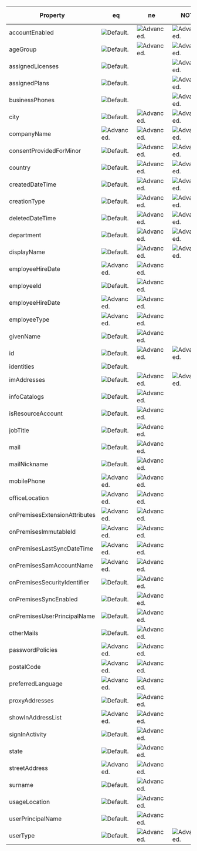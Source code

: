 | Property                      | eq                                          | ne                                          | NOT                                         | ge                                          | le                                          | in                                          | startsWith                                  | null values                                 |
|-------------------------------|---------------------------------------------|---------------------------------------------|---------------------------------------------|---------------------------------------------|---------------------------------------------|---------------------------------------------|---------------------------------------------|---------------------------------------------|
| accountEnabled                | ![Default.][default]                | ![Advanced.][AQP] | ![Advanced.][AQP] | ![Advanced.][AQP] | ![Advanced.][AQP] | ![Default.][default]                |                                             |                                             |
| ageGroup                      | ![Default.][default]                | ![Advanced.][AQP] | ![Advanced.][AQP] |                                             |                                             | ![Default.][default]                |                                             |                                             |
| assignedLicenses              | ![Default.][default]                |                                             | ![Advanced.][AQP] |                                             |                                             |                                             |                                             |                                             |
| assignedPlans                 | ![Default.][default]                |                                             | ![Advanced.][AQP] |                                             |                                             |                                             |                                             |                                             |
| businessPhones                | ![Default.][default]                |                                             | ![Advanced.][AQP] |                                             |                                             |                                             |                                             |                                             |
| city                          | ![Default.][default]                | ![Advanced.][AQP] | ![Advanced.][AQP] | ![Default.][default]                |                                             | ![Default.][default]                | ![Default.][default]                | ![Advanced.][AQP] |
| companyName                   | ![Advanced.][AQP] | ![Advanced.][AQP] | ![Advanced.][AQP] | ![Advanced.][AQP] | ![Advanced.][AQP] | ![Advanced.][AQP] | ![Advanced.][AQP] | ![Advanced.][AQP] |
| consentProvidedForMinor       | ![Default.][default]                | ![Advanced.][AQP] | ![Advanced.][AQP] |                                             |                                             | ![Default.][default]                |                                             |                                             |
| country                       | ![Default.][default]                | ![Advanced.][AQP] | ![Advanced.][AQP] | ![Default.][default]                | ![Default.][default]                | ![Default.][default]                | ![Default.][default]                | ![Advanced.][AQP] |
| createdDateTime               | ![Default.][default]                | ![Advanced.][AQP] | ![Advanced.][AQP] | ![Default.][default]                | ![Default.][default]                | ![Advanced.][AQP] |                                             |                                             |
| creationType                  | ![Default.][default]                | ![Advanced.][AQP] | ![Advanced.][AQP] |                                             |                                             | ![Default.][default]                |                                             |                                             |
| deletedDateTime               | ![Default.][default]                | ![Advanced.][AQP] | ![Advanced.][AQP] | ![Default.][default]                | ![Default.][default]                | ![Advanced.][AQP] |                                             |                                             |
| department                    | ![Default.][default]                | ![Advanced.][AQP] | ![Advanced.][AQP] | ![Default.][default]                | ![Default.][default]                | ![Default.][default]                | ![Default.][default]                | ![Advanced.][AQP] |
| displayName                   | ![Default.][default]                | ![Advanced.][AQP] | ![Advanced.][AQP] |                                             |                                             | ![Default.][default]                | ![Default.][default]                | ![Advanced.][AQP] |
| employeeHireDate              | ![Advanced.][AQP] | ![Advanced.][AQP] |                                             | ![Advanced.][AQP] | ![Advanced.][AQP] | ![Advanced.][AQP] |                                             |                                             |
| employeeId                    | ![Default.][default]                | ![Advanced.][AQP] |                                             |                                             | ![Advanced.][AQP] |                                             | ![Default.][default]                | ![Advanced.][AQP] |
| employeeHireDate              | ![Advanced.][AQP] | ![Advanced.][AQP] |                                             | ![Advanced.][AQP] | ![Advanced.][AQP] | ![Advanced.][AQP] |                                             |                                             |
| employeeType                  | ![Advanced.][AQP] | ![Advanced.][AQP] |                                             | ![Advanced.][AQP] | ![Advanced.][AQP] | ![Advanced.][AQP] | ![Advanced.][AQP] |                                             |
| givenName                     | ![Default.][default]                | ![Advanced.][AQP] |                                             | ![Default.][default]                | ![Default.][default]                | ![Default.][default]                | ![Default.][default]                | ![Advanced.][AQP] |
| id                            | ![Default.][default]                | ![Advanced.][AQP] | ![Advanced.][AQP] |                                             |                                             |                                             |                                             |                                             |
| identities                    | ![Default.][default]                |                                             |                                             |                                             |                                             |                                             |                                             |                                             |
| imAddresses                   | ![Default.][default]                | ![Advanced.][AQP] | ![Advanced.][AQP] | ![Default.][default]                | ![Default.][default]                |                                             | ![Default.][default]                |                                             |
| infoCatalogs                  | ![Default.][default]                | ![Advanced.][AQP] |                                             | ![Default.][default]                | ![Default.][default]                |                                             | ![Default.][default]                |                                             |
| isResourceAccount             | ![Default.][default]                | ![Advanced.][AQP] |                                             |                                             |                                             |                                             |                                             |                                             |
| jobTitle                      | ![Default.][default]                | ![Advanced.][AQP] |                                             | ![Default.][default]                | ![Default.][default]                | ![Default.][default]                |                                             | ![Advanced.][AQP] |
| mail                          | ![Default.][default]                | ![Advanced.][AQP] |                                             | ![Default.][default]                | ![Default.][default]                | ![Default.][default]                | ![Default.][default]                |                                             |
| mailNickname                  | ![Default.][default]                | ![Advanced.][AQP] |                                             | ![Default.][default]                | ![Default.][default]                | ![Default.][default]                | ![Default.][default]                | ![Advanced.][AQP] |
| mobilePhone                   | ![Advanced.][AQP] | ![Advanced.][AQP] |                                             | ![Advanced.][AQP] | ![Advanced.][AQP] | ![Advanced.][AQP] | ![Advanced.][AQP] | ![Advanced.][AQP] |
| officeLocation                | ![Advanced.][AQP] | ![Advanced.][AQP] |                                             | ![Advanced.][AQP] | ![Advanced.][AQP] | ![Advanced.][AQP] | ![Advanced.][AQP] | ![Advanced.][AQP] |
| onPremisesExtensionAttributes | ![Advanced.][AQP] | ![Advanced.][AQP] |                                             | ![Advanced.][AQP] | ![Advanced.][AQP] | ![Advanced.][AQP] |                                             |                                             |
| onPremisesImmutableId         | ![Advanced.][AQP] | ![Advanced.][AQP] |                                             | ![Advanced.][AQP] | ![Advanced.][AQP] | ![Advanced.][AQP] |                                             |                                             |
| onPremisesLastSyncDateTime    | ![Advanced.][AQP] | ![Advanced.][AQP] |                                             | ![Advanced.][AQP] | ![Advanced.][AQP] | ![Advanced.][AQP] |                                             |                                             |
| onPremisesSamAccountName      | ![Advanced.][AQP] | ![Advanced.][AQP] |                                             | ![Advanced.][AQP] | ![Advanced.][AQP] | ![Advanced.][AQP] | ![Advanced.][AQP] |                                             |
| onPremisesSecurityIdentifier  | ![Default.][default]                | ![Advanced.][AQP] |                                             |                                             |                                             | ![Default.][default]                |                                             | ![Advanced.][AQP] |
| onPremisesSyncEnabled         | ![Default.][default]                | ![Advanced.][AQP] |                                             | ![Advanced.][AQP] | ![Advanced.][AQP] | ![Default.][default]                |                                             |                                             |
| onPremisesUserPrincipalName   | ![Default.][default]                | ![Advanced.][AQP] |                                             | ![Default.][default]                | ![Default.][default]                | ![Default.][default]                | ![Default.][default]                |                                             |
| otherMails                    | ![Default.][default]                | ![Advanced.][AQP] |                                             | ![Default.][default]                | ![Default.][default]                | ![Default.][default]                | ![Default.][default]                |                                             |
| passwordPolicies              | ![Advanced.][AQP] | ![Advanced.][AQP] |                                             |                                             |                                             |                                             |                                             | ![Advanced.][AQP] |
| postalCode                    | ![Advanced.][AQP] | ![Advanced.][AQP] |                                             | ![Advanced.][AQP] | ![Advanced.][AQP] | ![Advanced.][AQP] | ![Advanced.][AQP] | ![Advanced.][AQP] |
| preferredLanguage             | ![Advanced.][AQP] | ![Advanced.][AQP] |                                             | ![Advanced.][AQP] | ![Advanced.][AQP] | ![Advanced.][AQP] | ![Advanced.][AQP] | ![Advanced.][AQP] |
| proxyAddresses                | ![Default.][default]                | ![Advanced.][AQP] |                                             | ![Default.][default]                | ![Default.][default]                |                                             | ![Default.][default]                | ![Advanced.][AQP] |
| showInAddressList             | ![Advanced.][AQP] | ![Advanced.][AQP] |                                             | ![Advanced.][AQP] | ![Advanced.][AQP] | ![Advanced.][AQP] |                                             |                                             |
| signInActivity                | ![Default.][default]                | ![Advanced.][AQP] |                                             | ![Default.][default]                | ![Default.][default]                |                                             |                                             |                                             |
| state                         | ![Default.][default]                | ![Advanced.][AQP] |                                             | ![Default.][default]                | ![Default.][default]                | ![Default.][default]                | ![Default.][default]                | ![Advanced.][AQP] |
| streetAddress                 | ![Advanced.][AQP] | ![Advanced.][AQP] |                                             | ![Advanced.][AQP] | ![Advanced.][AQP] | ![Advanced.][AQP] | ![Advanced.][AQP] | ![Advanced.][AQP] |
| surname                       | ![Default.][default]                | ![Advanced.][AQP] |                                             | ![Default.][default]                | ![Default.][default]                | ![Default.][default]                | ![Default.][default]                | ![Advanced.][AQP] |
| usageLocation                 | ![Default.][default]                | ![Advanced.][AQP] |                                             | ![Default.][default]                | ![Default.][default]                | ![Default.][default]                | ![Default.][default]                |                                             |
| userPrincipalName             | ![Default.][default]                | ![Advanced.][AQP] |                                             |                                             | ![Default.][default]                | ![Default.][default]                | ![Default.][default]                |                                             |
| userType                      | ![Default.][default]                | ![Advanced.][AQP] | ![Advanced.][AQP] |                                             |                                             | ![Default.][default]                |                                             | ![Advanced.][AQP] |







[AQP]: /graph/images/advanced-query-parameters/advanced.png
[default]: /graph/images/advanced-query-parameters/default.png